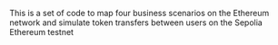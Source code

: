 This is a set of code to map four business scenarios on the Ethereum network and simulate token transfers between users on the Sepolia Ethereum testnet
